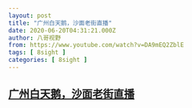 ```yaml
---
layout: post
title: "广州白天鹅，沙面老街直播"
date: 2020-06-20T04:31:21.000Z
author: 八哥视野
from: https://www.youtube.com/watch?v=DA9mEQ2ZblE
tags: [ 8sight ]
categories: [ 8sight ]
---
```

<!--1592627481000-->
[广州白天鹅，沙面老街直播](https://www.youtube.com/watch?v=DA9mEQ2ZblE)
------

<div>

</div>

